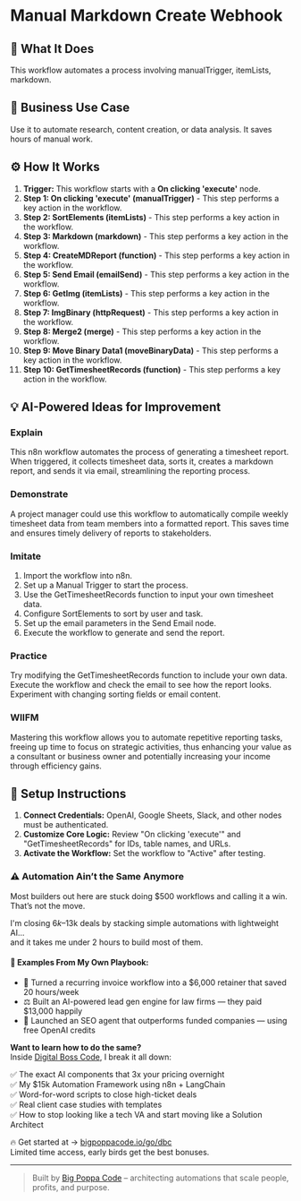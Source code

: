 # Manual Markdown Create Webhook

## 🚀 What It Does
This workflow automates a process involving manualTrigger, itemLists, markdown.

## 💼 Business Use Case
Use it to automate research, content creation, or data analysis. It saves hours of manual work.

## ⚙️ How It Works
1.  **Trigger:** This workflow starts with a **On clicking 'execute'** node.
2. **Step 1: On clicking 'execute' (manualTrigger)** - This step performs a key action in the workflow.
3. **Step 2: SortElements (itemLists)** - This step performs a key action in the workflow.
4. **Step 3: Markdown (markdown)** - This step performs a key action in the workflow.
5. **Step 4: CreateMDReport (function)** - This step performs a key action in the workflow.
6. **Step 5: Send Email (emailSend)** - This step performs a key action in the workflow.
7. **Step 6: GetImg (itemLists)** - This step performs a key action in the workflow.
8. **Step 7: ImgBinary (httpRequest)** - This step performs a key action in the workflow.
9. **Step 8: Merge2 (merge)** - This step performs a key action in the workflow.
10. **Step 9: Move Binary Data1 (moveBinaryData)** - This step performs a key action in the workflow.
11. **Step 10: GetTimesheetRecords (function)** - This step performs a key action in the workflow.

## 💡 AI-Powered Ideas for Improvement
### Explain
This n8n workflow automates the process of generating a timesheet report. When triggered, it collects timesheet data, sorts it, creates a markdown report, and sends it via email, streamlining the reporting process.

### Demonstrate
A project manager could use this workflow to automatically compile weekly timesheet data from team members into a formatted report. This saves time and ensures timely delivery of reports to stakeholders.

### Imitate
1. Import the workflow into n8n.
2. Set up a Manual Trigger to start the process.
3. Use the GetTimesheetRecords function to input your own timesheet data.
4. Configure SortElements to sort by user and task.
5. Set up the email parameters in the Send Email node.
6. Execute the workflow to generate and send the report.

### Practice
Try modifying the GetTimesheetRecords function to include your own data. Execute the workflow and check the email to see how the report looks. Experiment with changing sorting fields or email content.

### WIIFM
Mastering this workflow allows you to automate repetitive reporting tasks, freeing up time to focus on strategic activities, thus enhancing your value as a consultant or business owner and potentially increasing your income through efficiency gains.

## 🔧 Setup Instructions
1. **Connect Credentials:** OpenAI, Google Sheets, Slack, and other nodes must be authenticated.
2. **Customize Core Logic:** Review "On clicking 'execute'" and "GetTimesheetRecords" for IDs, table names, and URLs.
3. **Activate the Workflow:** Set the workflow to "Active" after testing.

### ⚠️ Automation Ain’t the Same Anymore

Most builders out here are stuck doing $500 workflows and calling it a win.  
That’s not the move.  

I'm closing $6k–$13k deals by stacking simple automations with lightweight AI...  
and it takes me under 2 hours to build most of them.

#### 🧠 Examples From My Own Playbook:
- 🔁 Turned a recurring invoice workflow into a $6,000 retainer that saved 20 hours/week  
- ⚖️ Built an AI-powered lead gen engine for law firms — they paid $13,000 happily  
- 🚀 Launched an SEO agent that outperforms funded companies — using free OpenAI credits  

**Want to learn how to do the same?**  
Inside [Digital Boss Code](https://bigpoppacode.io/go/dbc), I break it all down:

✅ The exact AI components that 3x your pricing overnight  
✅ My $15k Automation Framework using n8n + LangChain  
✅ Word-for-word scripts to close high-ticket deals  
✅ Real client case studies with templates  
✅ How to stop looking like a tech VA and start moving like a Solution Architect  

🔥 Get started at → [bigpoppacode.io/go/dbc](https://bigpoppacode.io/go/dbc)  
Limited time access, early birds get the best bonuses.

---
> Built by [Big Poppa Code](https://bigpoppacode.io) – architecting automations that scale people, profits, and purpose.
